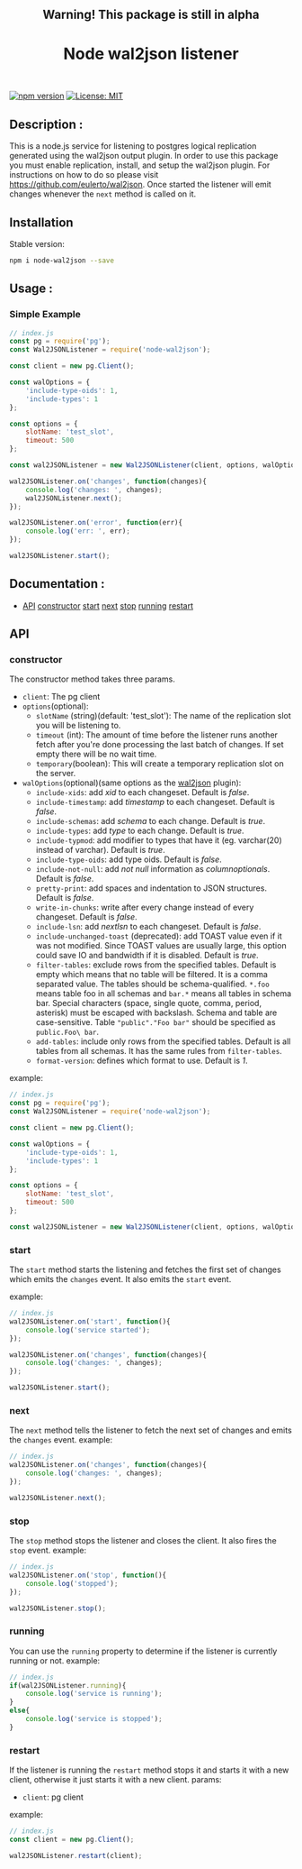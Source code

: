 <h2 align="center"> Warning! This package is still in alpha</h2>
<h1 align="center"> Node wal2json listener</h1>
<p align="center">
  <b ></b>
</p>
<br>

[![npm version](https://badge.fury.io/js/node-wal2json.svg)](https://badge.fury.io/js/node-wal2json)
[![License: MIT](https://img.shields.io/badge/License-MIT-yellow.svg)](https://opensource.org/licenses/MIT)

## Description :
This is a node.js service for listening to postgres logical replication generated using the wal2json output plugin.
In order to use this package you must enable replication, install, and setup the wal2json plugin. For instructions on how to do so please visit https://github.com/eulerto/wal2json.
Once started the listener will emit changes whenever the `next` method is called on it.

## Installation

Stable version:
```bash
npm i node-wal2json --save
```

## Usage :

### Simple Example

````javascript
// index.js
const pg = require('pg');
const Wal2JSONListener = require('node-wal2json');

const client = new pg.Client();

const walOptions = {
    'include-type-oids': 1,
    'include-types': 1
};

const options = {
    slotName: 'test_slot',
    timeout: 500
};

const wal2JSONListener = new Wal2JSONListener(client, options, walOptions);

wal2JSONListener.on('changes', function(changes){
    console.log('changes: ', changes);
    wal2JSONListener.next();
});

wal2JSONListener.on('error', function(err){
    console.log('err: ', err);
});

wal2JSONListener.start();
````

## Documentation :
- [API](#API)
    [constructor](#constructor)
    [start](#start)
    [next](#next)
    [stop](#stop)
    [running](#running)
    [restart](#restart)

## API

### constructor
The constructor method takes three params.
- `client`: The pg client
- `options`(optional):
    - `slotName` (string)(default: 'test_slot'): The name of the replication slot you will be listening to.
    - `timeout` (int): The amount of time before the listener runs another fetch after you're done processing the last batch of changes. If set empty there will be no wait time.
    - `temporary`(boolean): This will create a temporary replication slot on the server.
- `walOptions`(optional)(same options as the [wal2json](https://github.com/eulerto/wal2json) plugin):
    - `include-xids`: add _xid_ to each changeset. Default is _false_.
    - `include-timestamp`: add _timestamp_ to each changeset. Default is _false_.
    - `include-schemas`: add _schema_ to each change. Default is _true_.
    - `include-types`: add _type_ to each change. Default is _true_.
    - `include-typmod`: add modifier to types that have it (eg. varchar(20) instead of varchar). Default is _true_.
    - `include-type-oids`: add type oids. Default is _false_.
    - `include-not-null`: add _not null_ information as _columnoptionals_. Default is _false_.
    - `pretty-print`: add spaces and indentation to JSON structures. Default is _false_.
    - `write-in-chunks`: write after every change instead of every changeset. Default is _false_.
    - `include-lsn`: add _nextlsn_ to each changeset. Default is _false_.
    - `include-unchanged-toast` (deprecated): add TOAST value even if it was not modified. Since TOAST values are usually large, this option could save IO and bandwidth if it is disabled. Default is _true_.
    - `filter-tables`: exclude rows from the specified tables. Default is empty which means that no table will be filtered. It is a comma separated value. The tables should be schema-qualified. `*.foo` means table foo in all schemas and `bar.*` means all tables in schema bar. Special characters (space, single quote, comma, period, asterisk) must be escaped with backslash. Schema and table are case-sensitive. Table `"public"."Foo bar"` should be specified as `public.Foo\ bar`.
    - `add-tables`: include only rows from the specified tables. Default is all tables from all schemas. It has the same rules from `filter-tables`.
    - `format-version`: defines which format to use. Default is _1_.


example:
```js
// index.js
const pg = require('pg');
const Wal2JSONListener = require('node-wal2json');

const client = new pg.Client();

const walOptions = {
    'include-type-oids': 1,
    'include-types': 1
};

const options = {
    slotName: 'test_slot',
    timeout: 500
};

const wal2JSONListener = new Wal2JSONListener(client, options, walOptions);
```

### start

The `start` method starts the listening and fetches the first set of changes which emits the `changes` event. It also emits the `start` event.

example:
```js
// index.js
wal2JSONListener.on('start', function(){
    console.log('service started');
});

wal2JSONListener.on('changes', function(changes){
    console.log('changes: ', changes);
});

wal2JSONListener.start();
```


### next

The `next` method tells the listener to fetch the next set of changes and emits the `changes` event.
example:
```js
// index.js
wal2JSONListener.on('changes', function(changes){
    console.log('changes: ', changes);
});

wal2JSONListener.next();
```

### stop

The `stop` method stops the listener and closes the client. It also fires the `stop` event.
example:
```js
// index.js
wal2JSONListener.on('stop', function(){
    console.log('stopped');
});

wal2JSONListener.stop();
```

### running

You can use the `running` property to determine if the listener is currently running or not.
example:
```js
// index.js
if(wal2JSONListener.running){
    console.log('service is running');
}
else{
    console.log('service is stopped');
}
```


### restart

If the listener is running the `restart` method stops it and starts it with a new client, otherwise it just starts it with a new client.
params:
- `client`: pg client

example:
```js
// index.js
const client = new pg.Client();

wal2JSONListener.restart(client);
```
